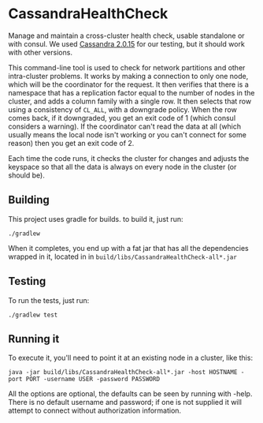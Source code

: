 # CassandraHealthCheck
Manage and maintain a cross-cluster health check, usable standalone or with consul.
We used [Cassandra 2.0.15](https://issues.apache.org/jira/browse/CASSANDRA/fixforversion/12329873)
for our testing, but it should work with other versions.

This command-line tool is used to check for network partitions and other intra-cluster problems.
It works by making a connection to only one node, which will be the coordinator for the request.
It then verifies that there is a namespace that has a replication factor equal to the number of
nodes in the cluster, and adds a column family with a single row. It then selects that row using
a consistency of `CL_ALL`, with a downgrade policy. When the row comes back, if it downgraded, you
get an exit code of 1 (which consul considers a warning). If the coordinator can't read the data
at all (which usually means the local node isn't working or you can't connect for some reason)
then you get an exit code of 2.

Each time the code runs, it checks the cluster for changes and adjusts the keyspace so that all
the data is always on every node in the cluster (or should be).

## Building

This project uses gradle for builds. to build it, just run:

  `./gradlew`

When it completes, you end up with a fat jar that has all the dependencies wrapped
in it, located in
in `build/libs/CassandraHealthCheck-all*.jar`

## Testing

To run the tests, just run:

  `./gradlew test`

## Running it

To execute it, you'll need to point it at an existing node in a cluster, like this:

  `java -jar build/libs/CassandraHealthCheck-all*.jar -host HOSTNAME -port PORT -username USER -password PASSWORD`

All the options are optional, the defaults can be seen by running with -help.
There is no default username and password;
if one is not supplied it will attempt to connect without authorization information.
